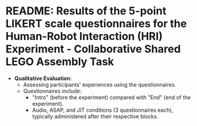 # README: Results of the 5-point LIKERT scale questionnaires for the Human-Robot Interaction (HRI) Experiment - Collaborative Shared LEGO Assembly Task

- **Qualitative Evaluation**:
  - Assessing participants' experiences using the questionnaires.
  - Questionnaires include:
    - "Intro" (before the experiment) compared with "End" (end of the experiment).
    - Audio, ASAP, and JIT conditions (3 questionnaires each), typically administered after their respective blocks.
